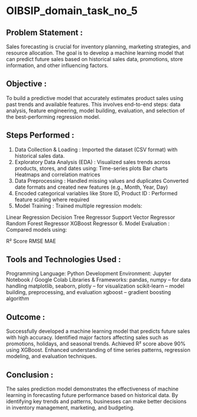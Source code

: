 # OIBSIP_domain_task_no_5
## Problem Statement :
Sales forecasting is crucial for inventory planning, marketing strategies, and resource allocation. The goal is to develop a machine learning model that can predict future sales based on historical sales data, promotions, store information, and other influencing factors.

## Objective :
To build a predictive model that accurately estimates product sales using past trends and available features. This involves end-to-end steps: data analysis, feature engineering, model building, evaluation, and selection of the best-performing regression model.

## Steps Performed :
1. Data Collection & Loading :
Imported the dataset (CSV format) with historical sales data.
2. Exploratory Data Analysis (EDA) :
Visualized sales trends across products, stores, and dates using:
Time-series plots
Bar charts
Heatmaps and correlation matrices
3. Data Preprocessing :
Handled missing values and duplicates
Converted date formats and created new features (e.g., Month, Year, Day)
4. Encoded categorical variables like Store ID, Product ID :
Performed feature scaling where required
5. Model Training :
Trained multiple regression models:

Linear Regression
Decision Tree Regressor
Support Vector Regressor
Random Forest Regressor
XGBoost Regressor
6. Model Evaluation :
Compared models using:

R² Score
RMSE
MAE

## Tools and Technologies Used :
Programming Language: Python
Development Environment: Jupyter Notebook / Google Colab
Libraries & Frameworks:
pandas, numpy – for data handling
matplotlib, seaborn, plotly – for visualization
scikit-learn – model building, preprocessing, and evaluation
xgboost – gradient boosting algorithm

## Outcome :
Successfully developed a machine learning model that predicts future sales with high accuracy.
Identified major factors affecting sales such as promotions, holidays, and seasonal trends.
Achieved R² score above 90% using XGBoost.
Enhanced understanding of time series patterns, regression modeling, and evaluation techniques.

## Conclusion :
The sales prediction model demonstrates the effectiveness of machine learning in forecasting future performance based on historical data. By identifying key trends and patterns, businesses can make better decisions in inventory management, marketing, and budgeting.
